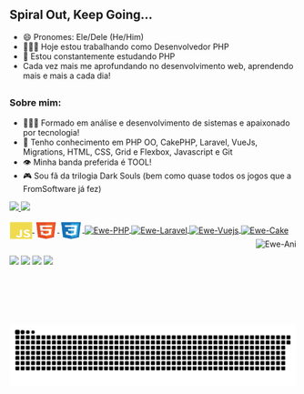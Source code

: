 ## Spiral Out, Keep Going...
- 😄 Pronomes: Ele/Dele (He/Him)
- 👨🏾‍💻 Hoje estou trabalhando como Desenvolvedor PHP
- 🐘 Estou constantemente estudando PHP
- Cada vez mais me aprofundando no desenvolvimento web, aprendendo mais e mais a cada dia!
&nbsp;

##
### Sobre mim: 
 
 - 👨🏾‍🎓 Formado em análise e desenvolvimento de sistemas e apaixonado por tecnologia!<br>
 - 📝 Tenho conhecimento em PHP OO, CakePHP, Laravel, VueJs, Migrations, HTML, CSS, Grid e Flexbox, Javascript e Git<br>
 - 👁 Minha banda preferida é TOOL!<br>
 - 🎮 Sou fã da trilogia Dark Souls (bem como quase todos os jogos que a FromSoftware já fez)
 
 <div>
  <a href="https://github.com/ewerthondev">
  <img height="180em" src="https://github-readme-stats.vercel.app/api?username=ewerthondev&show_icons=true&theme=tokyonight&include_all_commits=true&count_private=true"/>
  <img height="180em" src="https://github-readme-stats.vercel.app/api/top-langs/?username=ewerthondev&layout=compact&langs_count=7&theme=tokyonight"/>
</div>
<div style="display: inline_block"><br>
  <img align="center" alt="Ewe-Js" height="30" width="40" src="https://raw.githubusercontent.com/devicons/devicon/master/icons/javascript/javascript-plain.svg">
  <img align="center" alt="Ewe-HTML" height="30" width="40" src="https://raw.githubusercontent.com/devicons/devicon/master/icons/html5/html5-original.svg">
  <img align="center" alt="Ewe-CSS" height="30" width="40" src="https://raw.githubusercontent.com/devicons/devicon/master/icons/css3/css3-original.svg">
  <img align="center" alt="Ewe-PHP" height="30" width="40" src="https://www.php.net/images/logos/new-php-logo.svg">
  <img align="center" alt="Ewe-Laravel" src="https://laravel.com/img/logomark.min.svg" height="30" width="40" alt="Laravel">
  <img align="center" alt="Ewe-Vuejs" src="https://www.dotcom-monitor.com/blog/wp-content/uploads/sites/3/2020/05/Vue-logo-1.png" height="30" width="40" alt="Vue.js">
  <img align="center" alt="Ewe-Cake" src="https://cakephp.org/img/cake-logo.svg" height="20" alt="CakePHP">
  <img align="right" alt="Ewe-Ani" src="https://media.giphy.com/media/ymOEFQB8mEx4LCC40L/giphy.gif" height="150">
</div>
  
  ##
 
<div> 
  <a href="https://instagram.com/Sr_Ewerth0n" target="_blank"><img src="https://img.shields.io/badge/-Instagram-%23E4405F?style=for-the-badge&logo=instagram&logoColor=white" target="_blank"></a>
 	<a href="https://www.twitch.tv/spiralout9" target="_blank"><img src="https://img.shields.io/badge/Twitch-9146FF?style=for-the-badge&logo=twitch&logoColor=white" target="_blank"></a>
  <a href = "mailto:lrewerthon@gmail.com"><img src="https://img.shields.io/badge/-Gmail-%23333?style=for-the-badge&logo=gmail&logoColor=white" target="_blank"></a>
  <a href="https://www.linkedin.com/in/ewerthon-silva" target="_blank"><img src="https://img.shields.io/badge/-LinkedIn-%230077B5?style=for-the-badge&logo=linkedin&logoColor=white" target="_blank"></a> 
 
  ![Snake animation](https://github.com/ewerthondev/ewerthondev/blob/output/github-contribution-grid-snake.svg)
 
</div>
